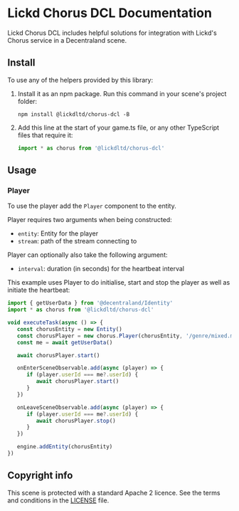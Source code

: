 # Lickd Chorus DCL Documentation

Lickd Chorus DCL includes helpful solutions for integration with Lickd's Chorus service in a Decentraland scene.

## Install

To use any of the helpers provided by this library:

1. Install it as an npm package. Run this command in your scene's project folder:

   ```
   npm install @lickdltd/chorus-dcl -B
   ```

2. Add this line at the start of your game.ts file, or any other TypeScript files that require it:

   ```ts
   import * as chorus from '@lickdltd/chorus-dcl'
   ```

## Usage

### Player

To use the player add the `Player` component to the entity.

Player requires two arguments when being constructed:

- `entity`: Entity for the player
- `stream`: path of the stream connecting to

Player can optionally also take the following argument:

- `interval`: duration (in seconds) for the heartbeat interval

This example uses Player to do initialise, start and stop the player as well as initiate the heartbeat:

```ts
import { getUserData } from '@decentraland/Identity'
import * as chorus from '@lickdltd/chorus-dcl'

void executeTask(async () => {
   const chorusEntity = new Entity()
   const chorusPlayer = new chorus.Player(chorusEntity, '/genre/mixed.mp3')
   const me = await getUserData()

   await chorusPlayer.start()

   onEnterSceneObservable.add(async (player) => {
      if (player.userId === me?.userId) {
         await chorusPlayer.start()
      }
   })

   onLeaveSceneObservable.add(async (player) => {
      if (player.userId === me?.userId) {
         await chorusPlayer.stop()
      }
   })

   engine.addEntity(chorusEntity)
})
```

## Copyright info

This scene is protected with a standard Apache 2 licence. See the terms and conditions in the [LICENSE](/LICENSE) file.
